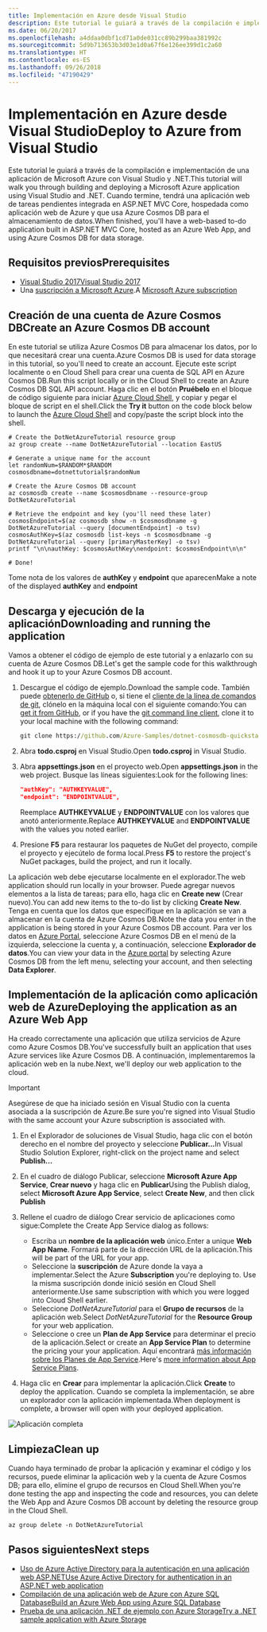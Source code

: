 ```yaml
---
title: Implementación en Azure desde Visual Studio
description: Este tutorial le guiará a través de la compilación e implementación de una aplicación de Microsoft Azure con Visual Studio y .NET.
ms.date: 06/20/2017
ms.openlocfilehash: a4ddaa0dbf1cd71a0de031cc89b299baa381992c
ms.sourcegitcommit: 5d9b713653b3d03e1d0a67f6e126ee399d1c2a60
ms.translationtype: HT
ms.contentlocale: es-ES
ms.lasthandoff: 09/26/2018
ms.locfileid: "47190429"
---
```

# <a name="deploy-to-azure-from-visual-studio"></a><span data-ttu-id="938bd-103">Implementación en Azure desde Visual Studio</span><span class="sxs-lookup"><span data-stu-id="938bd-103">Deploy to Azure from Visual Studio</span></span>

<span data-ttu-id="938bd-104">Este tutorial le guiará a través de la compilación e implementación de una aplicación de Microsoft Azure con Visual Studio y .NET.</span><span class="sxs-lookup"><span data-stu-id="938bd-104">This tutorial will walk you through building and deploying a Microsoft Azure application using Visual Studio and .NET.</span></span>  <span data-ttu-id="938bd-105">Cuando termine, tendrá una aplicación web de tareas pendientes integrada en ASP.NET MVC Core, hospedada como aplicación web de Azure y que usa Azure Cosmos DB para el almacenamiento de datos.</span><span class="sxs-lookup"><span data-stu-id="938bd-105">When finished, you'll have a web-based to-do application built in ASP.NET MVC Core, hosted as an Azure Web App, and using Azure Cosmos DB for data storage.</span></span>

## <a name="prerequisites"></a><span data-ttu-id="938bd-106">Requisitos previos</span><span class="sxs-lookup"><span data-stu-id="938bd-106">Prerequisites</span></span>

* [<span data-ttu-id="938bd-107">Visual Studio 2017</span><span class="sxs-lookup"><span data-stu-id="938bd-107">Visual Studio 2017</span></span>](https://www.visualstudio.com/downloads/)
* <span data-ttu-id="938bd-108">Una [suscripción a Microsoft Azure](https://azure.microsoft.com/free/).</span><span class="sxs-lookup"><span data-stu-id="938bd-108">A [Microsoft Azure subscription](https://azure.microsoft.com/free/)</span></span>

## <a name="create-an-azure-cosmos-db-account"></a><span data-ttu-id="938bd-109">Creación de una cuenta de Azure Cosmos DB</span><span class="sxs-lookup"><span data-stu-id="938bd-109">Create an Azure Cosmos DB account</span></span>

<span data-ttu-id="938bd-110">En este tutorial se utiliza Azure Cosmos DB para almacenar los datos, por lo que necesitará crear una cuenta.</span><span class="sxs-lookup"><span data-stu-id="938bd-110">Azure Cosmos DB is used for data storage in this tutorial, so you'll need to create an account.</span></span>  <span data-ttu-id="938bd-111">Ejecute este script localmente o en Cloud Shell para crear una cuenta de SQL API en Azure Cosmos DB.</span><span class="sxs-lookup"><span data-stu-id="938bd-111">Run this script locally or in the Cloud Shell to create an Azure Cosmos DB SQL API account.</span></span>  <span data-ttu-id="938bd-112">Haga clic en el botón **Pruébelo** en el bloque de código siguiente para iniciar [Azure Cloud Shell](/azure/cloud-shell/), y copiar y pegar el bloque de script en el shell.</span><span class="sxs-lookup"><span data-stu-id="938bd-112">Click the **Try it** button on the code block below to launch the [Azure Cloud Shell](/azure/cloud-shell/) and copy/paste the script block into the shell.</span></span>

```azurecli-interactive
# Create the DotNetAzureTutorial resource group
az group create --name DotNetAzureTutorial --location EastUS

# Generate a unique name for the account
let randomNum=$RANDOM*$RANDOM
cosmosdbname=dotnettutorial$randomNum

# Create the Azure Cosmos DB account
az cosmosdb create --name $cosmosdbname --resource-group DotNetAzureTutorial

# Retrieve the endpoint and key (you'll need these later)
cosmosEndpoint=$(az cosmosdb show -n $cosmosdbname -g DotNetAzureTutorial --query [documentEndpoint] -o tsv)
cosmosAuthKey=$(az cosmosdb list-keys -n $cosmosdbname -g DotNetAzureTutorial --query [primaryMasterKey] -o tsv)
printf "\n\nauthKey: $cosmosAuthKey\nendpoint: $cosmosEndpoint\n\n"

# Done!

```

<span data-ttu-id="938bd-113">Tome nota de los valores de **authKey** y **endpoint** que aparecen</span><span class="sxs-lookup"><span data-stu-id="938bd-113">Make a note of the displayed **authKey** and **endpoint**</span></span> 

## <a name="downloading-and-running-the-application"></a><span data-ttu-id="938bd-114">Descarga y ejecución de la aplicación</span><span class="sxs-lookup"><span data-stu-id="938bd-114">Downloading and running the application</span></span>

<span data-ttu-id="938bd-115">Vamos a obtener el código de ejemplo de este tutorial y a enlazarlo con su cuenta de Azure Cosmos DB.</span><span class="sxs-lookup"><span data-stu-id="938bd-115">Let's get the sample code for this walkthrough and hook it up to your Azure Cosmos DB account.</span></span>

1. <span data-ttu-id="938bd-116">Descargue el código de ejemplo.</span><span class="sxs-lookup"><span data-stu-id="938bd-116">Download the sample code.</span></span>  <span data-ttu-id="938bd-117">También puede [obtenerlo de GitHub](https://github.com/Azure-Samples/dotnet-cosmosdb-quickstart/) o, si tiene el [cliente de la línea de comandos de git](https://git-scm.com/), clónelo en la máquina local con el siguiente comando:</span><span class="sxs-lookup"><span data-stu-id="938bd-117">You can [get it from GitHub](https://github.com/Azure-Samples/dotnet-cosmosdb-quickstart/), or if you have the [git command line client](https://git-scm.com/), clone it to your local machine with the following command:</span></span>

    ```cmd
    git clone https://github.com/Azure-Samples/dotnet-cosmosdb-quickstart
    ```

2. <span data-ttu-id="938bd-118">Abra **todo.csproj** en Visual Studio.</span><span class="sxs-lookup"><span data-stu-id="938bd-118">Open **todo.csproj** in Visual Studio.</span></span>

3. <span data-ttu-id="938bd-119">Abra **appsettings.json** en el proyecto web.</span><span class="sxs-lookup"><span data-stu-id="938bd-119">Open **appsettings.json** in the web project.</span></span>  <span data-ttu-id="938bd-120">Busque las líneas siguientes:</span><span class="sxs-lookup"><span data-stu-id="938bd-120">Look for the following lines:</span></span>

    ```json
    "authKey": "AUTHKEYVALUE",
    "endpoint": "ENDPOINTVALUE",
    ```
    <span data-ttu-id="938bd-121">Reemplace **AUTHKEYVALUE** y **ENDPOINTVALUE** con los valores que anotó anteriormente.</span><span class="sxs-lookup"><span data-stu-id="938bd-121">Replace **AUTHKEYVALUE** and **ENDPOINTVALUE** with the values you noted earlier.</span></span>

4. <span data-ttu-id="938bd-122">Presione **F5** para restaurar los paquetes de NuGet del proyecto, compile el proyecto y ejecútelo de forma local.</span><span class="sxs-lookup"><span data-stu-id="938bd-122">Press **F5** to restore the project's NuGet packages, build the project, and run it locally.</span></span>

<span data-ttu-id="938bd-123">La aplicación web debe ejecutarse localmente en el explorador.</span><span class="sxs-lookup"><span data-stu-id="938bd-123">The web application should run locally in your browser.</span></span>  <span data-ttu-id="938bd-124">Puede agregar nuevos elementos a la lista de tareas; para ello, haga clic en **Create new** (Crear nuevo).</span><span class="sxs-lookup"><span data-stu-id="938bd-124">You can add new items to the to-do list by clicking **Create New**.</span></span>  <span data-ttu-id="938bd-125">Tenga en cuenta que los datos que especifique en la aplicación se van a almacenar en la cuenta de Azure Cosmos DB.</span><span class="sxs-lookup"><span data-stu-id="938bd-125">Note the data you enter in the application is being stored in your Azure Cosmos DB account.</span></span>  <span data-ttu-id="938bd-126">Para ver los datos en [Azure Portal](https://portal.azure.com), seleccione Azure Cosmos DB en el menú de la izquierda, seleccione la cuenta y, a continuación, seleccione **Explorador de datos**.</span><span class="sxs-lookup"><span data-stu-id="938bd-126">You can view your data in the [Azure portal](https://portal.azure.com) by selecting Azure Cosmos DB from the left menu, selecting your account, and then selecting **Data Explorer**.</span></span>

## <a name="deploying-the-application-as-an-azure-web-app"></a><span data-ttu-id="938bd-127">Implementación de la aplicación como aplicación web de Azure</span><span class="sxs-lookup"><span data-stu-id="938bd-127">Deploying the application as an Azure Web App</span></span>

<span data-ttu-id="938bd-128">Ha creado correctamente una aplicación que utiliza servicios de Azure como Azure Cosmos DB.</span><span class="sxs-lookup"><span data-stu-id="938bd-128">You've successfully built an application that uses Azure services like Azure Cosmos DB.</span></span>  <span data-ttu-id="938bd-129">A continuación, implementaremos la aplicación web en la nube.</span><span class="sxs-lookup"><span data-stu-id="938bd-129">Next, we'll deploy our web application to the cloud.</span></span>

> [!IMPORTANT]
> <span data-ttu-id="938bd-130">Asegúrese de que ha iniciado sesión en Visual Studio con la cuenta asociada a la suscripción de Azure.</span><span class="sxs-lookup"><span data-stu-id="938bd-130">Be sure you're signed into Visual Studio with the same account your Azure subscription is associated with.</span></span>

1. <span data-ttu-id="938bd-131">En el Explorador de soluciones de Visual Studio, haga clic con el botón derecho en el nombre del proyecto y seleccione **Publicar...**</span><span class="sxs-lookup"><span data-stu-id="938bd-131">In Visual Studio Solution Explorer, right-click on the project name and select **Publish...**</span></span>

2. <span data-ttu-id="938bd-132">En el cuadro de diálogo Publicar, seleccione **Microsoft Azure App Service**, **Crear nuevo** y haga clic en **Publicar**</span><span class="sxs-lookup"><span data-stu-id="938bd-132">Using the Publish dialog, select **Microsoft Azure App Service**, select **Create New**, and then click **Publish**</span></span>

3. <span data-ttu-id="938bd-133">Rellene el cuadro de diálogo Crear servicio de aplicaciones como sigue:</span><span class="sxs-lookup"><span data-stu-id="938bd-133">Complete the Create App Service dialog as follows:</span></span>

    * <span data-ttu-id="938bd-134">Escriba un **nombre de la aplicación web** único.</span><span class="sxs-lookup"><span data-stu-id="938bd-134">Enter a unique **Web App Name**.</span></span>  <span data-ttu-id="938bd-135">Formará parte de la dirección URL de la aplicación.</span><span class="sxs-lookup"><span data-stu-id="938bd-135">This will be part of the URL for your app.</span></span>
    * <span data-ttu-id="938bd-136">Seleccione la **suscripción** de Azure donde la vaya a implementar.</span><span class="sxs-lookup"><span data-stu-id="938bd-136">Select the Azure **Subscription** you're deploying to.</span></span>  <span data-ttu-id="938bd-137">Use la misma suscripción donde inició sesión en Cloud Shell anteriormente.</span><span class="sxs-lookup"><span data-stu-id="938bd-137">Use same subscription with which you were logged into Cloud Shell earlier.</span></span>
    * <span data-ttu-id="938bd-138">Seleccione *DotNetAzureTutorial* para el **Grupo de recursos** de la aplicación web.</span><span class="sxs-lookup"><span data-stu-id="938bd-138">Select *DotNetAzureTutorial* for the **Resource Group** for your web application.</span></span>
    * <span data-ttu-id="938bd-139">Seleccione o cree un **Plan de App Service** para determinar el precio de la aplicación.</span><span class="sxs-lookup"><span data-stu-id="938bd-139">Select or create an **App Service Plan** to determine the pricing your your application.</span></span>  <span data-ttu-id="938bd-140">Aquí encontrará [más información sobre los Planes de App Service](/azure/app-service/azure-web-sites-web-hosting-plans-in-depth-overview).</span><span class="sxs-lookup"><span data-stu-id="938bd-140">Here's [more information about App Service Plans](/azure/app-service/azure-web-sites-web-hosting-plans-in-depth-overview).</span></span>

4. <span data-ttu-id="938bd-141">Haga clic en **Crear** para implementar la aplicación.</span><span class="sxs-lookup"><span data-stu-id="938bd-141">Click **Create** to deploy the application.</span></span>  <span data-ttu-id="938bd-142">Cuando se completa la implementación, se abre un explorador con la aplicación implementada.</span><span class="sxs-lookup"><span data-stu-id="938bd-142">When deployment is complete, a browser will open with your deployed application.</span></span>

![Aplicación completa](./media/dotnet-quickstart/todo.png)

## <a name="clean-up"></a><span data-ttu-id="938bd-144">Limpieza</span><span class="sxs-lookup"><span data-stu-id="938bd-144">Clean up</span></span>

<span data-ttu-id="938bd-145">Cuando haya terminado de probar la aplicación y examinar el código y los recursos, puede eliminar la aplicación web y la cuenta de Azure Cosmos DB; para ello, elimine el grupo de recursos en Cloud Shell.</span><span class="sxs-lookup"><span data-stu-id="938bd-145">When you're done testing the app and inspecting the code and resources, you can delete the Web App and Azure Cosmos DB account by deleting the resource group in the Cloud Shell.</span></span>

```azurecli-interactive
az group delete -n DotNetAzureTutorial
```

## <a name="next-steps"></a><span data-ttu-id="938bd-146">Pasos siguientes</span><span class="sxs-lookup"><span data-stu-id="938bd-146">Next steps</span></span>

* [<span data-ttu-id="938bd-147">Uso de Azure Active Directory para la autenticación en una aplicación web ASP.NET</span><span class="sxs-lookup"><span data-stu-id="938bd-147">Use Azure Active Directory for authentication in an ASP.NET web application</span></span>](/azure/active-directory/develop/active-directory-devquickstarts-webapp-dotnet)
* [<span data-ttu-id="938bd-148">Compilación de una aplicación web de Azure con Azure SQL Database</span><span class="sxs-lookup"><span data-stu-id="938bd-148">Build an Azure Web App using Azure SQL Database</span></span>](/azure/app-service-web/web-sites-dotnet-get-started)
* [<span data-ttu-id="938bd-149">Prueba de una aplicación .NET de ejemplo con Azure Storage</span><span class="sxs-lookup"><span data-stu-id="938bd-149">Try a .NET sample application with Azure Storage</span></span>](/azure/storage/storage-samples-dotnet)


